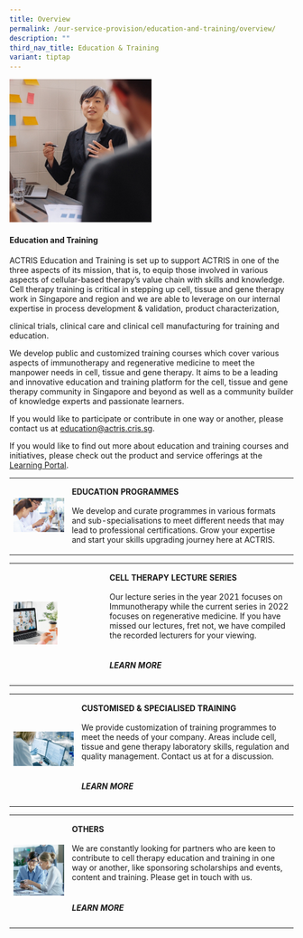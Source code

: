 ```yaml
---
title: Overview
permalink: /our-service-provision/education-and-training/overview/
description: ""
third_nav_title: Education & Training
variant: tiptap
---
```

<div class="isomer-image-wrapper">
<img style="width: 50%;" height="auto" width="100%" src="/images/Our%20Service%20Provision/shutterstock_519817903.jpg">
</div>
<h4>Education and Training</h4>
<p>ACTRIS Education and Training is set up to support ACTRIS in one of the
three aspects of its mission, that is, to equip those involved in various
aspects of cellular-based therapy’s value chain with skills and knowledge.
Cell therapy training is critical in stepping up cell, tissue and gene
therapy work in Singapore and region and we are able to leverage on our
internal expertise in process development &amp; validation, product characterization,</p>
<p>clinical trials, clinical care and clinical cell manufacturing for training
and education.</p>
<p>We develop public and customized training courses which cover various
aspects of immunotherapy and regenerative medicine to meet the manpower
needs in cell, tissue and gene therapy. It aims to be a leading and innovative
education and training platform for the cell, tissue and gene therapy community
in Singapore and beyond as well as a community builder of knowledge experts
and passionate learners.</p>
<p>If you would like to participate or contribute in one way or another,
please contact us at <a href="mailto:education@actris.cris.sg" rel="noopener noreferrer nofollow" target="_blank">education@actris.cris.sg</a>.</p>
<p>If you would like to find out more about education and training courses
and initiatives, please check out the product and service offerings at
the <a href="https://www.actris.sg/newsroom-and-events/learning-portal/" rel="noopener noreferrer nofollow" target="_blank">Learning Portal</a>.</p>
<table style="minWidth: 50px">
<colgroup>
<col>
<col>
</colgroup>
<tbody>
<tr>
<td rowspan="1" colspan="1">
<div class="isomer-image-wrapper">
<img style="width: 100%" height="auto" width="100%" src="/images/Shutterstock%20Images/picture6.jpg">
</div>
</td>
<td rowspan="1" colspan="1">
<p><strong>EDUCATION PROGRAMMES</strong> 
<br>
<br>We develop and curate programmes in various formats and sub-specialisations
to meet different needs that may lead to professional certifications. Grow
your expertise and start your skills upgrading journey here at ACTRIS.</p>
</td>
</tr>
</tbody>
</table>
<table style="minWidth: 50px">
<colgroup>
<col>
<col>
</colgroup>
<tbody>
<tr>
<td rowspan="1" colspan="1">
<div class="isomer-image-wrapper">
<img style="width: 50%;" height="auto" width="100%" src="/images/Our%20Service%20Provision/young-asia-businesswoman-using-laptop-talk-colleague-about-plan-video-call-meeting.jpg">
</div>
</td>
<td rowspan="1" colspan="1">
<p><strong>CELL THERAPY LECTURE SERIES</strong> 
<br>
<br>Our lecture series in the year 2021 focuses on Immunotherapy while the
current series in 2022 focuses on regenerative medicine. If you have missed
our lectures, fret not, we have compiled the recorded lecturers for your
viewing.
<br>
<br>
</p>
<h5>LEARN MORE</h5>
</td>
</tr>
</tbody>
</table>
<table style="minWidth: 50px">
<colgroup>
<col>
<col>
</colgroup>
<tbody>
<tr>
<td rowspan="1" colspan="1">
<div class="isomer-image-wrapper">
<img style="width: 100%" height="auto" width="100%" src="/images/Shutterstock%20Images/picture9.jpg">
</div>
</td>
<td rowspan="1" colspan="1">
<p><strong>CUSTOMISED &amp; SPECIALISED TRAINING</strong> 
<br>
<br>We provide customization of training programmes to meet the needs of your
company. Areas include cell, tissue and gene therapy laboratory skills,
regulation and quality management. Contact us at for a discussion.
<br>
<br>
</p>
<h5>LEARN MORE</h5>
</td>
</tr>
</tbody>
</table>
<table style="minWidth: 50px">
<colgroup>
<col>
<col>
</colgroup>
<tbody>
<tr>
<td rowspan="1" colspan="1">
<div class="isomer-image-wrapper">
<img style="width: 100%" height="auto" width="100%" src="/images/Our%20Service%20Provision/shutterstock_1104131693.jpg">
</div>
</td>
<td rowspan="1" colspan="1">
<p><strong>OTHERS</strong> 
<br>
<br>We are constantly looking for partners who are keen to contribute to cell
therapy education and training in one way or another, like sponsoring scholarships
and events, content and training. Please get in touch with us.
<br>
<br>
</p>
<h5>LEARN MORE</h5>
</td>
</tr>
</tbody>
</table>
<p></p>